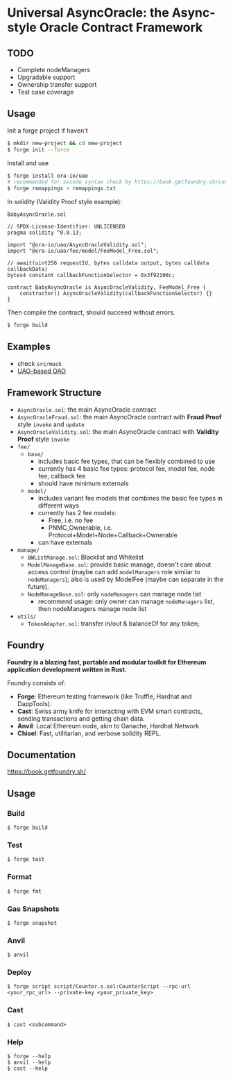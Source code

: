 # Universal AsyncOracle: the Async-style Oracle Contract Framework

## TODO
- Complete nodeManagers
- Upgradable support
- Ownership transfer support
- Test case coverage

## Usage

Init a forge project if haven't

```bash
$ mkdir new-project && cd new-project
$ forge init --force
```

Install and use

```bash
$ forge install ora-io/uao
# recommended for vscode syntax check by https://book.getfoundry.sh/config/vscode
$ forge remappings > remappings.txt
```

In solidity (Validity Proof style example):

`BabyAsyncOracle.sol`
```solidity
// SPDX-License-Identifier: UNLICENSED
pragma solidity ^0.8.13;

import "@ora-io/uao/AsyncOracleValidity.sol";
import "@ora-io/uao/fee/model/FeeModel_Free.sol";

// await(uint256 requestId, bytes calldata output, bytes calldata callbackData)
bytes4 constant callbackFunctionSelector = 0x3f92108c;

contract BabyAsyncOracle is AsyncOracleValidity, FeeModel_Free {
    constructor() AsyncOracleValidity(callbackFunctionSelector) {}
}
```

Then compile the contract, should succeed without errors.

```bash
$ forge build
```

## Examples
- check `src/mock`
- [UAO-based OAO](https://github.com/ora-io/OAO-UAO)

## Framework Structure
- `AsyncOracle.sol`: the main AsyncOracle contract
- `AsyncOracleFraud.sol`: the main AsyncOracle contract with **Fraud Proof** style `invoke` and `update`
- `AsyncOracleValidity.sol`: the main AsyncOracle contract with **Validity Proof** style `invoke`
- `fee/`
  - `base/`
    - includes basic fee types, that can be flexibly combined to use
    - currently has 4 basic fee types: protocol fee, model fee, node fee, callback fee
    - should have minimum externals
  - `model/`
    - includes variant fee models that combines the basic fee types in different ways
    - currently has 2 fee models: 
      - Free, i.e. no fee
      - PNMC_Ownerable, i.e. Protocol+Model+Node+Callback+Ownerable
    - can have externals
- `manage/`
  - `BWListManage.sol`: Blacklist and Whitelist
  - `ModelManageBase.sol`: provide basic manage, doesn't care about access control (maybe can add `modelManagers` role similar to `nodeManagers`); also is used by ModelFee (maybe can separate in the future).
  - `NodeManageBase.sol`: only `nodeManagers` can manage node list
    - recommend usage: only owner can manage `nodeManagers` list, then nodeManagers manage node list
- `utils/`
  - `TokenAdapter.sol`: transfer in/out & balanceOf for any token;

## Foundry

**Foundry is a blazing fast, portable and modular toolkit for Ethereum application development written in Rust.**

Foundry consists of:

-   **Forge**: Ethereum testing framework (like Truffle, Hardhat and DappTools).
-   **Cast**: Swiss army knife for interacting with EVM smart contracts, sending transactions and getting chain data.
-   **Anvil**: Local Ethereum node, akin to Ganache, Hardhat Network.
-   **Chisel**: Fast, utilitarian, and verbose solidity REPL.

## Documentation

https://book.getfoundry.sh/

## Usage

### Build

```shell
$ forge build
```

### Test

```shell
$ forge test
```

### Format

```shell
$ forge fmt
```

### Gas Snapshots

```shell
$ forge snapshot
```

### Anvil

```shell
$ anvil
```

### Deploy

```shell
$ forge script script/Counter.s.sol:CounterScript --rpc-url <your_rpc_url> --private-key <your_private_key>
```

### Cast

```shell
$ cast <subcommand>
```

### Help

```shell
$ forge --help
$ anvil --help
$ cast --help
```
